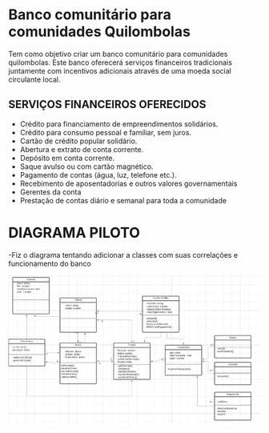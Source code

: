 # Banco comunitário para comunidades Quilombolas

Tem como objetivo criar um banco comunitário para comunidades quilombolas. Este banco oferecerá serviços financeiros tradicionais juntamente com incentivos adicionais através de uma moeda social circulante local.


## SERVIÇOS FINANCEIROS OFERECIDOS

- Crédito para financiamento de empreendimentos solidários.
- Crédito para consumo pessoal e familiar, sem juros.
- Cartão de crédito popular solidário.
- Abertura e extrato de conta corrente.
- Depósito em conta corrente.
- Saque avulso ou com cartão magnético.
- Pagamento de contas (água, luz, telefone etc.).
- Recebimento de aposentadorias e outros valores governamentais
- Gerentes da conta
- Prestação de contas diário e semanal para toda a comunidade

# DIAGRAMA PILOTO

-Fiz o diagrama tentando adicionar a classes com suas correlações e funcionamento do banco

![Diagrama de classes - piloto do sistema bancario comunitário][def]

[def]: docs/diagrama-banco.png